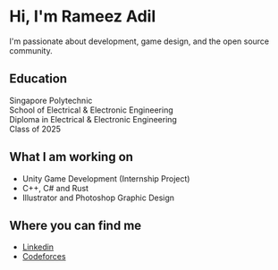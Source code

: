 # Hi, I'm Rameez Adil

I'm passionate about development, game design, and the open source community.

## Education
Singapore Polytechnic <br/>
School of Electrical & Electronic Engineering <br/>
Diploma in Electrical & Electronic Engineering <br/>
Class of 2025

## What I am working on
- Unity Game Development (Internship Project)
- C++, C# and Rust
- Illustrator and Photoshop Graphic Design

## Where you can find me
- [Linkedin](https://www.linkedin.com/in/rameezadil/)
- [Codeforces](https://codeforces.com/profile/splodster)
